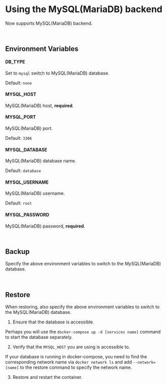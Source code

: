 # Using the MySQL(MariaDB) backend

Now supports MySQL(MariaDB) backend.

<br>



## Environment Variables

#### DB_TYPE

Set to `mysql` switch to MySQL(MariaDB) database.

Default: `none`

#### MYSQL_HOST

MySQL(MariaDB) host, **required**.

#### MYSQL_PORT

MySQL(MariaDB) port.

Default: `3306`

#### MYSQL_DATABASE

MySQL(MariaDB) database name.

Default: `database`

#### MYSQL_USERNAME

MySQL(MariaDB) username.

Default: `root`

#### MYSQL_PASSWORD

MySQL(MariaDB) password, **required**.

<br>



## Backup

Specify the above environment variables to switch to the MySQL(MariaDB) database.

<br>



## Restore

When restoring, also specify the above environment variables to switch to the MySQL(MariaDB) database.

1. Ensure that the database is accessible.

Perhaps you will use the `docker-compose up -d [services name]` command to start the database separately.

2. Verify that the `MYSQL_HOST` you are using is accessible to.

If your database is running in docker-compose, you need to find the corresponding network name via `docker network ls`  and add `--network=[name]` to the restore command to specify the network name.

3. Restore and restart the container.
